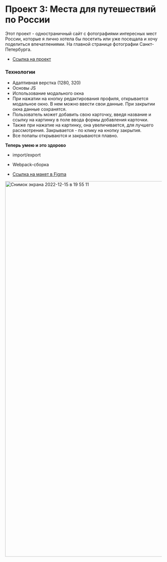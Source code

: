 # Проект 3: Места для путешествий по России

Этот проект - одностраничный сайт с фотографиями интересных мест России, которые я лично хотела бы посетить или уже посещала и хочу поделиться впечатлениями. На главной странице фотографии Санкт-Петербурга.

- [Ссылка на проект](https://yuliakovylina.github.io/mesto-project-bootcamp)

### Технологии

- Адаптивная верстка (1280, 320)
- Основы JS
- Использование модального окна
- При нажатии на кнопку редактирования профиля, открывается модальное окно. В нем можно ввести свои данные. При закрытии окна данные сохранятся.
- Пользователь может добавить свою карточку, введя название и ссылку на картинку в поле ввода формы добавления карточки.
- Также при нажатие на картинку, она увеличивается, для лучшего рассмотрения. Закрывается - по клику на кнопку закрытия.
- Все попапы открываются и закрываются плавно.

**Теперь умею и это здорово**

- import/export
- Webpack-сборка

- [Ссылка на макет в Figma](https://www.figma.com/file/StZjf8HnoeLdiXS7dYrLAh/JavaScript.-Sprint-4)

<img width="1207" alt="Снимок экрана 2022-12-15 в 19 55 11" src="https://user-images.githubusercontent.com/61360526/207922989-5a49b56a-215e-493a-9004-73419619592c.png">
